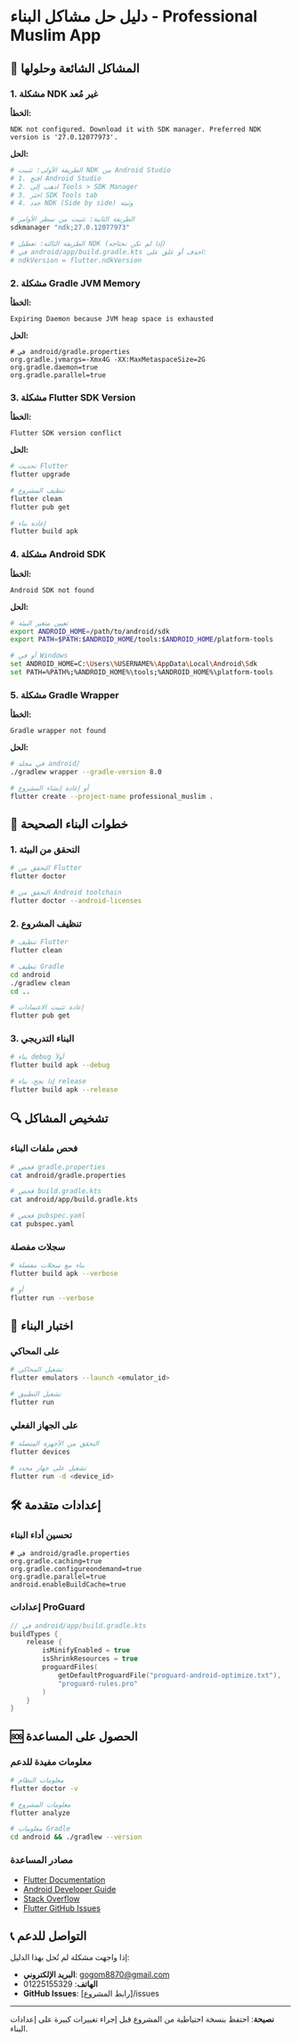 # دليل حل مشاكل البناء - Professional Muslim App

## 🔧 المشاكل الشائعة وحلولها

### 1. مشكلة NDK غير مُعد

**الخطأ:**
```
NDK not configured. Download it with SDK manager. Preferred NDK version is '27.0.12077973'.
```

**الحل:**
```bash
# الطريقة الأولى: تثبيت NDK من Android Studio
# 1. افتح Android Studio
# 2. اذهب إلى Tools > SDK Manager
# 3. اختر SDK Tools tab
# 4. حدد NDK (Side by side) وثبته

# الطريقة الثانية: تثبيت من سطر الأوامر
sdkmanager "ndk;27.0.12077973"

# الطريقة الثالثة: تعطيل NDK (إذا لم تكن تحتاجه)
# في android/app/build.gradle.kts احذف أو علق على:
# ndkVersion = flutter.ndkVersion
```

### 2. مشكلة Gradle JVM Memory

**الخطأ:**
```
Expiring Daemon because JVM heap space is exhausted
```

**الحل:**
```properties
# في android/gradle.properties
org.gradle.jvmargs=-Xmx4G -XX:MaxMetaspaceSize=2G
org.gradle.daemon=true
org.gradle.parallel=true
```

### 3. مشكلة Flutter SDK Version

**الخطأ:**
```
Flutter SDK version conflict
```

**الحل:**
```bash
# تحديث Flutter
flutter upgrade

# تنظيف المشروع
flutter clean
flutter pub get

# إعادة بناء
flutter build apk
```

### 4. مشكلة Android SDK

**الخطأ:**
```
Android SDK not found
```

**الحل:**
```bash
# تعيين متغير البيئة
export ANDROID_HOME=/path/to/android/sdk
export PATH=$PATH:$ANDROID_HOME/tools:$ANDROID_HOME/platform-tools

# أو في Windows
set ANDROID_HOME=C:\Users\%USERNAME%\AppData\Local\Android\Sdk
set PATH=%PATH%;%ANDROID_HOME%\tools;%ANDROID_HOME%\platform-tools
```

### 5. مشكلة Gradle Wrapper

**الخطأ:**
```
Gradle wrapper not found
```

**الحل:**
```bash
# في مجلد android/
./gradlew wrapper --gradle-version 8.0

# أو إعادة إنشاء المشروع
flutter create --project-name professional_muslim .
```

## 🚀 خطوات البناء الصحيحة

### 1. التحقق من البيئة

```bash
# التحقق من Flutter
flutter doctor

# التحقق من Android toolchain
flutter doctor --android-licenses
```

### 2. تنظيف المشروع

```bash
# تنظيف Flutter
flutter clean

# تنظيف Gradle
cd android
./gradlew clean
cd ..

# إعادة تثبيت الاعتمادات
flutter pub get
```

### 3. البناء التدريجي

```bash
# بناء debug أولاً
flutter build apk --debug

# إذا نجح، بناء release
flutter build apk --release
```

## 🔍 تشخيص المشاكل

### فحص ملفات البناء

```bash
# فحص gradle.properties
cat android/gradle.properties

# فحص build.gradle.kts
cat android/app/build.gradle.kts

# فحص pubspec.yaml
cat pubspec.yaml
```

### سجلات مفصلة

```bash
# بناء مع سجلات مفصلة
flutter build apk --verbose

# أو
flutter run --verbose
```

## 📱 اختبار البناء

### على المحاكي

```bash
# تشغيل المحاكي
flutter emulators --launch <emulator_id>

# تشغيل التطبيق
flutter run
```

### على الجهاز الفعلي

```bash
# التحقق من الأجهزة المتصلة
flutter devices

# تشغيل على جهاز محدد
flutter run -d <device_id>
```

## 🛠️ إعدادات متقدمة

### تحسين أداء البناء

```properties
# في android/gradle.properties
org.gradle.caching=true
org.gradle.configureondemand=true
org.gradle.parallel=true
android.enableBuildCache=true
```

### إعدادات ProGuard

```kotlin
// في android/app/build.gradle.kts
buildTypes {
    release {
        isMinifyEnabled = true
        isShrinkResources = true
        proguardFiles(
            getDefaultProguardFile("proguard-android-optimize.txt"),
            "proguard-rules.pro"
        )
    }
}
```

## 🆘 الحصول على المساعدة

### معلومات مفيدة للدعم

```bash
# معلومات النظام
flutter doctor -v

# معلومات المشروع
flutter analyze

# معلومات Gradle
cd android && ./gradlew --version
```

### مصادر المساعدة

- [Flutter Documentation](https://flutter.dev/docs)
- [Android Developer Guide](https://developer.android.com/guide)
- [Stack Overflow](https://stackoverflow.com/questions/tagged/flutter)
- [Flutter GitHub Issues](https://github.com/flutter/flutter/issues)

## 📞 التواصل للدعم

إذا واجهت مشكلة لم تُحل بهذا الدليل:

- **البريد الإلكتروني**: gogom8870@gmail.com
- **الهاتف**: 01225155329
- **GitHub Issues**: [رابط المشروع]/issues

---

**نصيحة**: احتفظ بنسخة احتياطية من المشروع قبل إجراء تغييرات كبيرة على إعدادات البناء.
